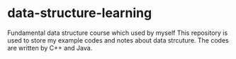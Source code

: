 # data-structure-learning
Fundamental  data structure course which used by myself
This repository is used to store my example codes and notes about data strcuture. The codes are written by C++ and Java.

